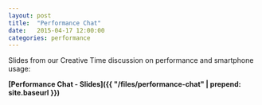 ```yaml
---
layout: post
title:  "Performance Chat"
date:   2015-04-17 12:00:00
categories: performance
---
```


Slides from our Creative Time discussion on performance and smartphone usage:

**[Performance Chat - Slides]({{ "/files/performance-chat" | prepend: site.baseurl }})**
